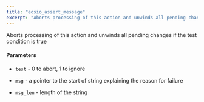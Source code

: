 ```yaml
---
title: "eosio_assert_message"
excerpt: "Aborts processing of this action and unwinds all pending changes."
---
```

Aborts processing of this action and unwinds all pending changes if the test condition is true 

#### Parameters
* `test` - 0 to abort, 1 to ignore 

* `msg` - a pointer to the start of string explaining the reason for failure 

* `msg_len` - length of the string